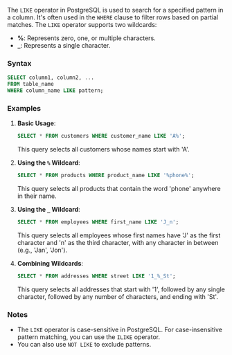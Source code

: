 The `LIKE` operator in PostgreSQL is used to search for a specified pattern in a column. It's often used in the `WHERE` clause to filter rows based on partial matches. The `LIKE` operator supports two wildcards:

- **%**: Represents zero, one, or multiple characters.
- **_**: Represents a single character.

### Syntax
```sql
SELECT column1, column2, ...
FROM table_name
WHERE column_name LIKE pattern;
```

### Examples

1. **Basic Usage**:
   ```sql
   SELECT * FROM customers WHERE customer_name LIKE 'A%';
   ```
   This query selects all customers whose names start with 'A'.

2. **Using the `%` Wildcard**:
   ```sql
   SELECT * FROM products WHERE product_name LIKE '%phone%';
   ```
   This query selects all products that contain the word 'phone' anywhere in their name.

3. **Using the `_` Wildcard**:
   ```sql
   SELECT * FROM employees WHERE first_name LIKE 'J_n';
   ```
   This query selects all employees whose first names have 'J' as the first character and 'n' as the third character, with any character in between (e.g., 'Jan', 'Jon').

4. **Combining Wildcards**:
   ```sql
   SELECT * FROM addresses WHERE street LIKE '1_%_St';
   ```
   This query selects all addresses that start with '1', followed by any single character, followed by any number of characters, and ending with 'St'.

### Notes
- The `LIKE` operator is case-sensitive in PostgreSQL. For case-insensitive pattern matching, you can use the `ILIKE` operator.
- You can also use `NOT LIKE` to exclude patterns.
